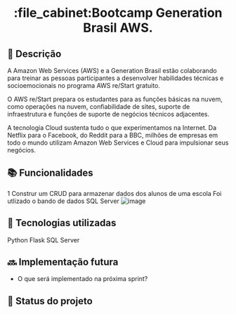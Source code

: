 
<h1 align="center">:file_cabinet:Bootcamp Generation Brasil AWS.</h1>

## :memo: Descrição
A Amazon Web Services (AWS) e a Generation Brasil estão colaborando para treinar as pessoas participantes a desenvolver habilidades técnicas e socioemocionais no programa AWS re/Start gratuito. 

O AWS re/Start prepara os estudantes para as funções básicas na nuvem, como operações na nuvem, confiabilidade de sites, suporte de infraestrutura e funções de suporte de negócios técnicos adjacentes. 

A tecnologia Cloud sustenta tudo o que experimentamos na Internet. Da Netflix para o Facebook, do Reddit para a BBC, milhões de empresas em todo o mundo utilizam Amazon Web Services e Cloud para impulsionar seus negócios. 

## :books: Funcionalidades
1 Construr um CRUD para armazenar dados dos alunos de uma escola 
Foi utlizado o bando de dados SQL Server
![image](https://github.com/luuh-xo/GenerationAWS/assets/122574265/c2c12f37-df09-4e41-bcc6-023d6682c20e)


## :wrench: Tecnologias utilizadas
Python
Flask
SQL Server

## :soon: Implementação futura
* O que será implementado na próxima sprint?


## :dart: Status do projeto
